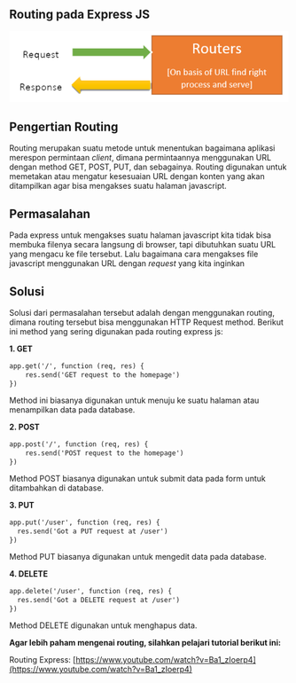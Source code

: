 ## Routing pada Express JS

![Routes](routes.png)

## Pengertian Routing

Routing merupakan suatu metode untuk menentukan bagaimana aplikasi merespon permintaan *client*, dimana permintaannya menggunakan URL dengan method GET, POST, PUT, dan sebagainya. Routing digunakan untuk memetakan atau mengatur kesesuaian URL dengan konten yang akan ditampilkan agar bisa mengakses suatu halaman javascript.

## Permasalahan

Pada express untuk mengakses suatu halaman javascript kita tidak bisa membuka filenya secara langsung di browser, tapi dibutuhkan suatu URL yang mengacu ke file tersebut. Lalu bagaimana cara mengakses file javascript menggunakan URL dengan *request* yang kita inginkan

## Solusi

Solusi dari permasalahan tersebut adalah dengan menggunakan routing, dimana routing tersebut bisa menggunakan HTTP Request method. Berikut ini method yang sering digunakan pada routing express js:
	
**1. GET**
	
```
app.get('/', function (req, res) {
  	res.send('GET request to the homepage')
})
```

Method ini biasanya digunakan untuk menuju ke suatu halaman atau menampilkan data pada database.

**2. POST**

```
app.post('/', function (req, res) {
  	res.send('POST request to the homepage')
})
```

Method POST biasanya digunakan untuk submit data pada form untuk ditambahkan di database.

**3. PUT**
```
app.put('/user', function (req, res) {
  res.send('Got a PUT request at /user')
})
```

Method PUT biasanya digunakan untuk mengedit data pada database.

**4. DELETE**

```
app.delete('/user', function (req, res) {
  res.send('Got a DELETE request at /user')
})
```

Method DELETE digunakan untuk menghapus data.

**Agar lebih paham mengenai routing, silahkan pelajari tutorial berikut ini:**

Routing Express: [https://www.youtube.com/watch?v=Ba1_zIoerp4](https://www.youtube.com/watch?v=Ba1_zIoerp4)